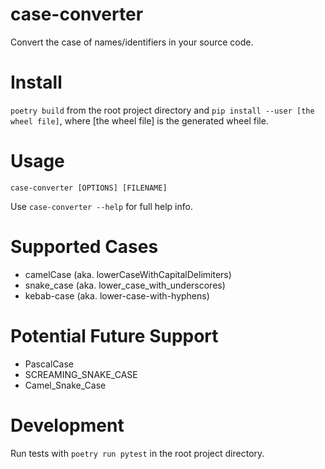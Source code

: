 # case-converter
Convert the case of names/identifiers in your source code.

# Install
`poetry build` from the root project directory and `pip install --user [the wheel file]`,
where [the wheel file] is the generated wheel file.

# Usage
`case-converter [OPTIONS] [FILENAME]`

Use `case-converter --help` for full help info.

# Supported Cases
- camelCase (aka. lowerCaseWithCapitalDelimiters)
- snake_case (aka. lower_case_with_underscores)
- kebab-case (aka. lower-case-with-hyphens)

# Potential Future Support
- PascalCase
- SCREAMING_SNAKE_CASE
- Camel_Snake_Case

# Development

Run tests with `poetry run pytest` in the root project directory.
